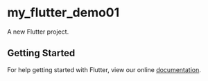 # my_flutter_demo01

A new Flutter project.

## Getting Started

For help getting started with Flutter, view our online
[documentation](https://flutter.io/).
